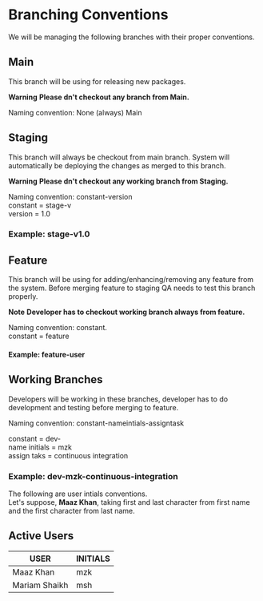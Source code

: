 # Branching Conventions 

We will be managing the following branches with their proper conventions.

## Main 
This branch will be using for releasing new packages.

**Warning**
**Please dn't checkout any branch from Main.**

Naming convention: None (always) Main

## Staging 
This branch will always be checkout from main branch. 
System will automatically be deploying the changes as merged to this branch.
 
**Warning** 
**Please dn't checkout any working branch from Staging.**

Naming convention: constant-version <br/>
constant = stage-v <br/>
version  = 1.0 <br/>

### Example: stage-v1.0

## Feature 
This branch will be using for adding/enhancing/removing any feature from the system. 
Before merging feature to staging QA needs to test this branch properly.

**Note**
**Developer has to checkout working branch always from feature.**

Naming convention: constant. <br/>
constant = feature <br/>

#### Example: feature-user 

## Working Branches 
Developers will be working in these branches, developer has to do development and testing before merging to feature.

Naming convention: constant-nameintials-assigntask <br/>

constant		= dev- <br/>
name initials	= mzk <br/>
assign taks		= continuous integration <br/>

### Example: dev-mzk-continuous-integration

The following are user intials conventions.<br/>
Let's suppose, **Maaz Khan**, taking first and last character from first name and the first character from last name.

## Active Users 
|	     USER		 | INITIALS |
|--------------------|----------|
|Maaz Khan           | mzk      |
|Mariam Shaikh       | msh      |

